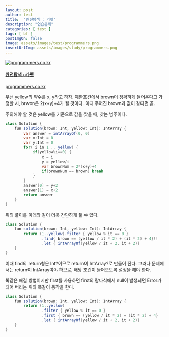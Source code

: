 ```yaml
---
layout: post
author: test
title:  "완전탐색 : 카펫"
description: "연습문제"
categories: [ test ]
tags: [ bf ]
postImgOn: false
image: assets/images/test/programmers.png
insertUrlImg: assets/images/study/programmers.png
---
```


<div class="card h-100 my-u-padding"><div class="insertcover"><a target="_blank" class="text-dark" href="https://programmers.co.kr/learn/courses/30/lessons/42842"><div class=""><img class="inserturl" src="{{site.baseurl}}/{{ page.insertUrlImg}}" alt="programmers.co.kr"/></div><div class="insert-img-body"><h4 class="insert-img-title">완전탐색 : 카펫</h4><p class="insert-img-description">programmers.co.kr</p></div></a></div></div>


우선 yellow의 약수를 x, y라고 하자.
제한조건에서 brown이 정확하게 들어온다고 가정할 시, brwon은 2(x+y)+4가 될 것이다. 이때 주어진 brown과 값이 같다면 끝.

주의해야 할 것은 yellow를 기준으로 값을 찾을 때, 찾는 범주이다. 


```java
class Solution {
    fun solution(brown: Int, yellow: Int): IntArray {
        var answer = intArrayOf(0, 0)
        var x:Int = 0
        var y:Int = 0
        for( i in 1 .. yellow) {
            if(yellow%i==0) {
                x = i
                y = yellow/i
                var brownNum = 2*(x+y)+4
                if(brownNum == brown) break
            }
        }
        answer[0] = y+2
        answer[1] = x+2
        return answer
    }
}
```

위의 풀이를 아래와 같이 더욱 간단하게 풀 수 있다.

```java
class Solution {
    fun solution(brown: Int, yellow: Int): IntArray {
        return (1..yellow).filter { yellow % it == 0 }
                .find{ brown == (yellow / it * 2) + (it * 2) + 4}!!
                .let { intArrayOf(yellow / it + 2, it + 2)}
    }
}
```

이때 find의 return형은 Int?이므로 return이 IntArray?로 만들어 진다.
그러나 문제에서는 return이 IntArray여야 하므로, 해당 조건이 들어오도록 설정을 해야 한다.

똑같은 해결 방법이지만 first를 사용하면 first의 람다식에서 null이 발생되면 Error가 되어 버리는 위와 똑같이 동작을 한다.

```java
class Solution {
    fun solution(brown: Int, yellow: Int): IntArray {
        return (1..yellow)
                .filter { yellow % it == 0 }
                .first { brown == (yellow / it * 2) + (it * 2) + 4}
                .let { intArrayOf(yellow / it + 2, it + 2)}
    }
}
```



